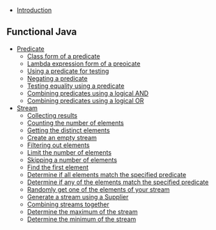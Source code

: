 
* [Introduction](README.md)

## Functional Java

* [Predicate](functional/predicate.md)
  * [Class form of a predicate](functional/predicate.md#class-form-of-a-predicate)
  * [Lambda expression form of a preoicate](functional/predicate.md#lambda-expression-form-of-a-predicate)
  * [Using a predicate for testing](functional/predicate.md#using-a-predicate-for-testing)
  * [Negating a predicate](functional/predicate.md#negating-a-predicate)
  * [Testing equality using a predicate](functional/predicate.md#testing-equality-using-a-predicate)
  * [Combining predicates using a logical AND](functional/predicate.md#combining-predicates-using-a-logical-and)
  * [Combining predicates using a logical OR](functional/predicate.md#combining-predicates-using-a-logical-or)
* [Stream](functional/stream.md)
  * [Collecting results](functional/stream.md#collecting-results)
  * [Counting the number of elements](functional/stream.md#counting-the-number-of-elements)
  * [Getting the distinct elements](functional/stream.md#getting-the-distinct-elements)
  * [Create an empty stream](functional/stream.md#create-an-empty-stream)
  * [Filtering out elements](functional/stream.md#filtering-out-elements)
  * [Limit the number of elements](functional/stream.md#limit-the-number-of-elements)
  * [Skipping a number of elements](functional/stream.md#skipping-a-number-of-elements)
  * [Find the first element](functional/stream.md#find-the-first-element)
  * [Determine if all elements match the specified predicate](functional/stream.md#determine-if-all-elements-match-the-specified-predicate)
  * [Determine if any of the elements match the specified predicate](functional/stream.md#determine-if-any-of-the-elements-match-the-specified-predicate)
  * [Randomly get one of the elements of your stream](functional/stream.md#randomly-get-one-of-the-elements-of-your-stream)
  * [Generate a stream using a Supplier](functional/stream.md#generate-a-stream-using-a-supplier)
  * [Combining streams together](functional/stream.md#combining-streams-together)
  * [Determine the maximum of the stream](functional/stream.md#determine-the-maximum-of-the-stream)
  * [Determine the minimum of the stream](functional/stream.md#determine-the-minimum-of-the-stream)
<!--
 TODO
  Collectors
  StreamSupport
 -->
